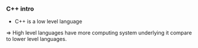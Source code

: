 ### C++ intro

* C++ is a low level language

=> High level languages have more computing system underlying it compare to lower level languages.